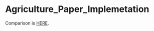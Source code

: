 # Agriculture_Paper_Implemetation

Comparison is   [HERE](https://docs.google.com/spreadsheets/d/1YuztcrLZnPBwqcxIX82mg521c48iL0LjPmsV7_RA-Cs/edit?usp=sharing).
